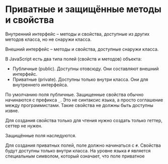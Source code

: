 # Приватные и защищённые методы и свойства

Внутренний интерфейс – методы и свойства, доступные из других методов класса, но не снаружи класса.

Внешний интерфейс – методы и свойства, доступные снаружи класса.

В JavaScript есть два типа полей (свойств и методов) объекта:

- Публичные (public). Доступны отовсюду. Они составляют внешний интерфейс.
- Приватные (private). Доступны только внутри класса. Они для внутреннего интерфейса.


По умолчанию поля публичные. Защищенные свойства обычно начинаются с префикса `_`. Это не синтаксис языка, а просто соглашение между программистами. Такие свойства не должны быть доступны извне.

Для создания свойства только для чтения нужно создать только геттер, сеттер не нужен.

Защищённые поля наследуются.

Для создания приватных полей, поле должно начинаться с `#`. Свойства будут доступны только внутри класса. На уровне языка `#` является специальным символом, который означает, что поле приватное